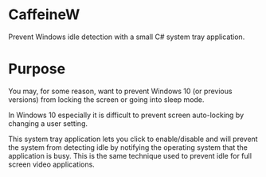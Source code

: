 # CaffeineW
Prevent Windows idle detection with a small C# system tray application.

# Purpose
You may, for some reason, want to prevent Windows 10 (or previous versions) from locking the screen or going into sleep mode.

In Windows 10 especially it is difficult to prevent screen auto-locking by changing a user setting.

This system tray application lets you click to enable/disable and will prevent the system from detecting idle by notifying the operating system that the application is busy.  This is the same technique used to prevent idle for full screen video applications.
